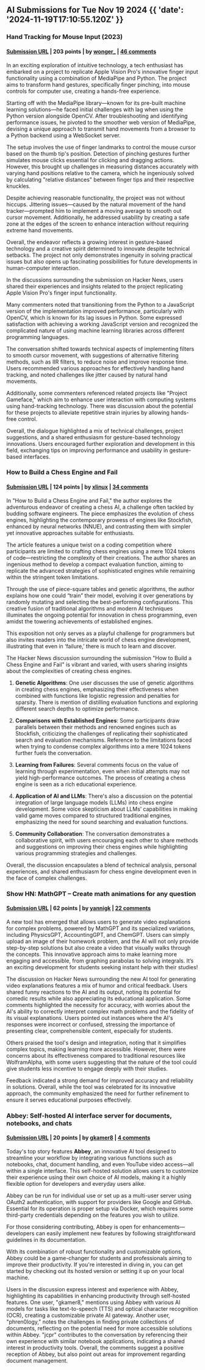 ## AI Submissions for Tue Nov 19 2024 {{ 'date': '2024-11-19T17:10:55.120Z' }}

### Hand Tracking for Mouse Input (2023)

#### [Submission URL](https://chernando.com/blog/2023/07/23/hand-tracking-for-mouse-input.html) | 203 points | by [wonger_](https://news.ycombinator.com/user?id=wonger_) | [46 comments](https://news.ycombinator.com/item?id=42185842)

In an exciting exploration of intuitive technology, a tech enthusiast has embarked on a project to replicate Apple Vision Pro's innovative finger input functionality using a combination of MediaPipe and Python. The project aims to transform hand gestures, specifically finger pinching, into mouse controls for computer use, creating a hands-free experience.

Starting off with the MediaPipe library—known for its pre-built machine learning solutions—he faced initial challenges with lag when using the Python version alongside OpenCV. After troubleshooting and identifying performance issues, he pivoted to the smoother web version of MediaPipe, devising a unique approach to transmit hand movements from a browser to a Python backend using a WebSocket server.

The setup involves the use of finger landmarks to control the mouse cursor based on the thumb tip's position. Detection of pinching gestures further simulates mouse clicks essential for clicking and dragging actions. However, this brought up challenges in measuring distances accurately with varying hand positions relative to the camera, which he ingeniously solved by calculating "relative distances" between finger tips and their respective knuckles.

Despite achieving reasonable functionality, the project was not without hiccups. Jittering issues—caused by the natural movement of the hand tracker—prompted him to implement a moving average to smooth out cursor movement. Additionally, he addressed usability by creating a safe zone at the edges of the screen to enhance interaction without requiring extreme hand movements.

Overall, the endeavor reflects a growing interest in gesture-based technology and a creative spirit determined to innovate despite technical setbacks. The project not only demonstrates ingenuity in solving practical issues but also opens up fascinating possibilities for future developments in human-computer interaction.

In the discussions surrounding the submission on Hacker News, users shared their experiences and insights related to the project replicating Apple Vision Pro's finger input functionality. 

Many commenters noted that transitioning from the Python to a JavaScript version of the implementation improved performance, particularly with OpenCV, which is known for its lag issues in Python. Some expressed satisfaction with achieving a working JavaScript version and recognized the complicated nature of using machine learning libraries across different programming languages.

The conversation shifted towards technical aspects of implementing filters to smooth cursor movement, with suggestions of alternative filtering methods, such as IIR filters, to reduce noise and improve response time. Users recommended various approaches for effectively handling hand tracking, and noted challenges like jitter caused by natural hand movements.

Additionally, some commenters referenced related projects like "Project Gameface," which aim to enhance user interaction with computing systems using hand-tracking technology. There was discussion about the potential for these projects to alleviate repetitive strain injuries by allowing hands-free control.

Overall, the dialogue highlighted a mix of technical challenges, project suggestions, and a shared enthusiasm for gesture-based technology innovations. Users encouraged further exploration and development in this field, exchanging tips on improving performance and usability in gesture-based interfaces.

### How to Build a Chess Engine and Fail

#### [Submission URL](https://obrhubr.org/chess-engine) | 124 points | by [xlinux](https://news.ycombinator.com/user?id=xlinux) | [34 comments](https://news.ycombinator.com/item?id=42180597)

In "How to Build a Chess Engine and Fail," the author explores the adventurous endeavor of creating a chess AI, a challenge often tackled by budding software engineers. The piece emphasizes the evolution of chess engines, highlighting the contemporary prowess of engines like Stockfish, enhanced by neural networks (NNUE), and contrasting them with simpler yet innovative approaches suitable for enthusiasts.

The article features a unique twist on a coding competition where participants are limited to crafting chess engines using a mere 1024 tokens of code—restricting the complexity of their creations. The author shares an ingenious method to develop a compact evaluation function, aiming to replicate the advanced strategies of sophisticated engines while remaining within the stringent token limitations.

Through the use of piece-square tables and genetic algorithms, the author explains how one could “train” their model, evolving it over generations by randomly mutating and selecting the best-performing configurations. This creative fusion of traditional algorithms and modern AI techniques illuminates the ongoing potential for innovation in chess programming, even amidst the towering achievements of established engines. 

This exposition not only serves as a playful challenge for programmers but also invites readers into the intricate world of chess engine development, illustrating that even in ‘failure,’ there is much to learn and discover.

The Hacker News discussion surrounding the submission "How to Build a Chess Engine and Fail" is vibrant and varied, with users sharing insights about the complexities of creating chess engines. 

1. **Genetic Algorithms**: One user discusses the use of genetic algorithms in creating chess engines, emphasizing their effectiveness when combined with functions like logistic regression and penalties for sparsity. There is mention of distilling evaluation functions and exploring different search depths to optimize performance.

2. **Comparisons with Established Engines**: Some participants draw parallels between their methods and renowned engines such as Stockfish, criticizing the challenges of replicating their sophisticated search and evaluation mechanisms. Reference to the limitations faced when trying to condense complex algorithms into a mere 1024 tokens further fuels the conversation.

3. **Learning from Failures**: Several comments focus on the value of learning through experimentation, even when initial attempts may not yield high-performance outcomes. The process of creating a chess engine is seen as a rich educational experience.

4. **Application of AI and LLMs**: There's also a discussion on the potential integration of large language models (LLMs) into chess engine development. Some voice skepticism about LLMs’ capabilities in making valid game moves compared to structured traditional engines, emphasizing the need for sound searching and evaluation functions.

5. **Community Collaboration**: The conversation demonstrates a collaborative spirit, with users encouraging each other to share methods and suggestions on improving their chess engines while highlighting various programming strategies and challenges.

Overall, the discussion encapsulates a blend of technical analysis, personal experiences, and shared enthusiasm for chess engine development even in the face of complex challenges.

### Show HN: MathGPT – Create math animations for any question

#### [Submission URL](https://math-gpt.org) | 62 points | by [yannigk](https://news.ycombinator.com/user?id=yannigk) | [22 comments](https://news.ycombinator.com/item?id=42181841)

A new tool has emerged that allows users to generate video explanations for complex problems, powered by MathGPT and its specialized variations, including PhysicsGPT, AccountingGPT, and ChemGPT. Users can simply upload an image of their homework problem, and the AI will not only provide step-by-step solutions but also create a video that visually walks through the concepts. This innovative approach aims to make learning more engaging and accessible, from graphing parabolas to solving integrals. It’s an exciting development for students seeking instant help with their studies!

The discussion on Hacker News surrounding the new AI tool for generating video explanations features a mix of humor and critical feedback. Users shared funny reactions to the AI and its output, noting its potential for comedic results while also appreciating its educational application. Some comments highlighted the necessity for accuracy, with worries about the AI's ability to correctly interpret complex math problems and the fidelity of its visual explanations. Users pointed out instances where the AI's responses were incorrect or confused, stressing the importance of presenting clear, comprehensible content, especially for students.

Others praised the tool's design and integration, noting that it simplifies complex topics, making learning more accessible. However, there were concerns about its effectiveness compared to traditional resources like WolframAlpha, with some users suggesting that the nature of the tool could give students less incentive to engage deeply with their studies.

Feedback indicated a strong demand for improved accuracy and reliability in solutions. Overall, while the tool was celebrated for its innovative approach, the community emphasized the need for further refinement to ensure it serves educational purposes effectively.

### Abbey: Self-hosted AI interface server for documents, notebooks, and chats

#### [Submission URL](https://github.com/US-Artificial-Intelligence/abbey) | 20 points | by [gkamer8](https://news.ycombinator.com/user?id=gkamer8) | [4 comments](https://news.ycombinator.com/item?id=42186467)

Today's top story features **Abbey**, an innovative AI tool designed to streamline your workflow by integrating various functions such as notebooks, chat, document handling, and even YouTube video access—all within a single interface. This self-hosted solution allows users to customize their experience using their own choice of AI models, making it a highly flexible option for developers and everyday users alike.

Abbey can be run for individual use or set up as a multi-user server using OAuth2 authentication, with support for providers like Google and GitHub. Essential for its operation is proper setup via Docker, which requires some third-party credentials depending on the features you wish to utilize.

For those considering contributing, Abbey is open for enhancements—developers can easily implement new features by following straightforward guidelines in its documentation. 

With its combination of robust functionality and customizable options, Abbey could be a game-changer for students and professionals aiming to improve their productivity. If you're interested in diving in, you can get started by checking out its hosted version or setting it up on your local machine.

Users in the discussion express interest and experience with Abbey, highlighting its capabilities in enhancing productivity through self-hosted features. One user, "gkamer8," mentions using Abbey with various AI models for tasks like text-to-speech (TTS) and optical character recognition (OCR), creating a customizable private AI gateway. Another user, "phren0logy," notes the challenges in finding private collections of documents, reflecting on the potential need for more accessible solutions within Abbey. "jcpr" contributes to the conversation by referencing their own experience with similar notebook applications, indicating a shared interest in productivity tools. Overall, the comments suggest a positive reception of Abbey, but also point out areas for improvement regarding document management.

